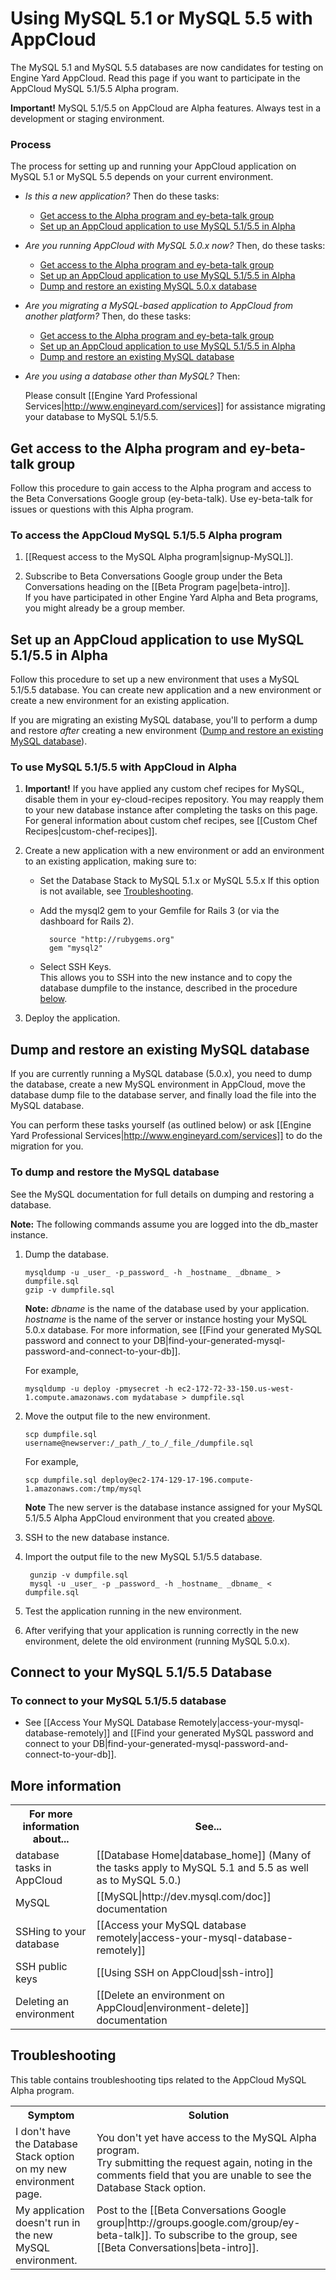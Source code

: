 # Using MySQL 5.1 or MySQL 5.5 with AppCloud

<!-- Includes mutual changes from meeting Sept 7th. -->

The MySQL 5.1 and MySQL 5.5 databases are now candidates for testing on Engine Yard AppCloud. Read this page if you want to participate in the AppCloud MySQL 5.1/5.5 Alpha program.

**Important!** MySQL 5.1/5.5 on AppCloud are Alpha features. Always test in a development or staging environment.


### Process

The process for setting up and running your AppCloud application on MySQL 5.1 or MySQL 5.5 depends on your current environment.

* _Is this a new application?_ Then do these tasks:

   * [Get access to the Alpha program and ey-beta-talk group][2]  
   * [Set up an AppCloud application to use MySQL 5.1/5.5 in Alpha][3]  

* _Are you running AppCloud with MySQL 5.0.x now?_ Then, do these tasks:  

    * [Get access to the Alpha program and ey-beta-talk group][2]  
    * [Set up an AppCloud application to use MySQL 5.1/5.5 in Alpha][3]  
    * [Dump and restore an existing MySQL 5.0.x database][4]
 
* _Are you migrating a MySQL-based application to AppCloud from another platform?_ Then, do these tasks:  

    * [Get access to the Alpha program and ey-beta-talk group][2]  
    * [Set up an AppCloud application to use MySQL 5.1/5.5 in Alpha][3]  
    * [Dump and restore an existing MySQL database][4]

* _Are you using a database other than MySQL?_ Then:  

    Please consult [[Engine Yard Professional Services|http://www.engineyard.com/services]] for assistance migrating your database to MySQL 5.1/5.5. 





<h2 id="topic2"> Get access to the Alpha program and ey-beta-talk group </h2>

Follow this procedure to gain access to the Alpha program and access to the Beta Conversations Google group (ey-beta-talk). Use ey-beta-talk for issues or questions with this Alpha program.


### To access the AppCloud MySQL 5.1/5.5 Alpha program

1. [[Request access to the MySQL Alpha program|signup-MySQL]].

2. Subscribe to Beta Conversations Google group under the Beta Conversations heading on the [[Beta Program page|beta-intro]].     
	If you have participated in other Engine Yard Alpha and Beta programs, you might already be a group member.




<h2 id="topic3"> Set up an AppCloud application to use MySQL 5.1/5.5 in Alpha </h2>

Follow this procedure to set up a new environment that uses a MySQL 5.1/5.5 database. You can create new application and a new environment or create a new environment for an existing application. 

If you are migrating an existing MySQL database, you'll to perform a dump and restore _after_ creating a new environment ([Dump and restore an existing MySQL database][3]).

### To use MySQL 5.1/5.5 with AppCloud in Alpha

1. **Important!** If you have applied any custom chef recipes for MySQL, disable them in your ey-cloud-recipes repository. You may reapply them to your new database instance after completing the tasks on this page.   
    For general information about custom chef recipes, see [[Custom Chef Recipes|custom-chef-recipes]].

2. Create a new application with a new environment or add an environment to an existing application, making sure to:

    * Set the Database Stack to MySQL 5.1.x or MySQL 5.5.x 
      If this option is not available, see [Troubleshooting][6].

    * Add the mysql2 gem to your Gemfile for Rails 3 (or via the dashboard for Rails 2).

            source "http://rubygems.org"  
            gem "mysql2"
	
	* Select SSH Keys.  
	This allows you to SSH into the new instance and to copy the database dumpfile to the instance, described in the procedure [below][4].  
    
3. Deploy the application.



<h2 id="topic4"> Dump and restore an existing MySQL database</h2>

If you are currently running a MySQL database (5.0.x), you need to dump the database, create a new MySQL environment in AppCloud, move the database dump file to the database server, and finally load the file into the MySQL database.  

You can perform these tasks yourself (as outlined below) or ask [[Engine Yard Professional Services|http://www.engineyard.com/services]] to do the migration for you.

### To dump and restore the MySQL database

See the MySQL documentation for full details on dumping and restoring a database. 

**Note:** The following commands assume you are logged into the db_master instance.  

1.  Dump the database.
		
		mysqldump -u _user_ -p_password_ -h _hostname_ _dbname_ > dumpfile.sql  
		gzip -v dumpfile.sql 
	
	**Note:** _dbname_ is the name of the database used by your application. _hostname_ is the name of the server or instance hosting your MySQL 5.0.x database. For more information, see [[Find your generated MySQL password and connect to your DB|find-your-generated-mysql-password-and-connect-to-your-db]].
				
	For example, 
	
        mysqldump -u deploy -pmysecret -h ec2-172-72-33-150.us-west-1.compute.amazonaws.com mydatabase > dumpfile.sql	

2. 	Move the output file to the new environment. 
	
		scp dumpfile.sql username@newserver:/_path_/_to_/_file_/dumpfile.sql
		
	For example,  
	
	    scp dumpfile.sql deploy@ec2-174-129-17-196.compute-1.amazonaws.com:/tmp/mysql		
	
	**Note** The new server is the database instance assigned for your MySQL 5.1/5.5 Alpha AppCloud environment that you created [above][3].
					 
3. SSH to the new database instance.

4. Import the output file to the new MySQL 5.1/5.5 database. 

		gunzip -v dumpfile.sql
		mysql -u _user_ -p _password_ -h _hostname_ _dbname_ < dumpfile.sql
	
5. Test the application running in the new environment.

6. After verifying that your application is running correctly in the new environment, delete the old environment (running MySQL 5.0.x).



<h2 id="topic8">Connect to your MySQL 5.1/5.5 Database </h2>

### To connect to your MySQL 5.1/5.5 database

* See [[Access Your MySQL Database Remotely|access-your-mysql-database-remotely]] and [[Find your generated MySQL password and connect to your DB|find-your-generated-mysql-password-and-connect-to-your-db]].


<h2 id="topic5"> More information</h2>

<table>
  <tr>
    <th>For more information about...</th><th>See...</th>
  </tr>
<tr>
    <td>database tasks in AppCloud</td><td>[[Database Home|database_home]] (Many of the tasks apply to MySQL 5.1 and 5.5 as well as to MySQL 5.0.)</td>
  </tr>
<tr>
    <td>MySQL</td><td>[[MySQL|http://dev.mysql.com/doc]] documentation </td>
  </tr>
<tr>
    <td>SSHing to your database</td><td>[[Access your MySQL database remotely|access-your-mysql-database-remotely]] </td>
  </tr>
<tr>
    <td>SSH public keys</td><td>[[Using SSH on AppCloud|ssh-intro]] </td>
  </tr>
<tr>
    <td>Deleting an environment</td><td>[[Delete an environment on AppCloud|environment-delete]] documentation </td>
  </tr>
</table>

<h2 id="topic6"> Troubleshooting</h2>

This table contains troubleshooting tips related to the AppCloud MySQL Alpha program.

<table>
  <tr>
    <th>Symptom</th><th>Solution</th>
  </tr>
  <tr>
    <td>I don't have the Database Stack option on my new environment page.</td><td>You don't yet have access to the MySQL Alpha program. <br> Try submitting the request again, noting in the comments field that you are unable to see the Database Stack option. </td>
  </tr>
  <tr>
    <td>My application doesn't run in the new MySQL environment.</td><td>Post to the [[Beta Conversations Google group|http://groups.google.com/group/ey-beta-talk]]. To subscribe to the group, see [[Beta Conversations|beta-intro]]. <br> <br>
</td>
  </tr>
</table>


[1]: #topic1        "topic1"
[2]: #topic2        "topic2"
[3]: #topic3        "topic3"
[4]: #topic4        "topic4"
[5]: #topic5        "topic5"
[6]: #topic6        "topic6"
[7]: #topic7        "topic7"
[8]: #topic8        "topic8"
[9]: #topic9        "topic9"
[10]: #topic10      "topic10"
[11]: #topic11      "topic11"
[12]: #topic12       "topic12"
[13]: #topic13       "topic13"

